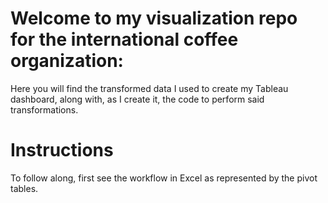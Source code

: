# Welcome to my visualization repo for the international coffee organization:

Here you will find the transformed data I used to create my Tableau dashboard, along with, as I create it, the code to perform said transformations.

# Instructions

To follow along, first see the workflow in Excel as represented by the pivot tables.


